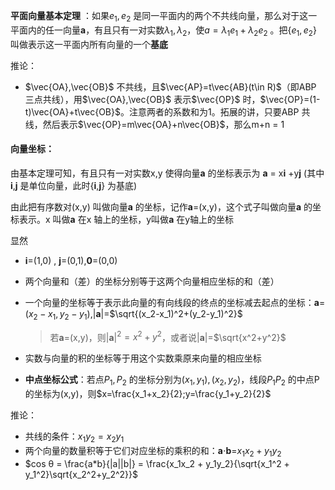 **平面向量基本定理** ：如果$e_1,e_2$ 是同一平面内的两个不共线向量，那么对于这一平面内的任一向量**a**，有且只有一对实数$\lambda_1,\lambda_2$，使$a = λ_1e_1 + λ_2e_2$ 。把$\{e_1,e_2\}$ 叫做表示这一平面内所有向量的一个**基底**

推论：

- $\vec{OA},\vec{OB}$ 不共线，且$\vec{AP}=t\vec{AB}(t\in R)$（即ABP 三点共线），用$\vec{OA},\vec{OB}$ 表示$\vec{OP}$ 时，$\vec{OP}=(1-t)\vec{OA}+t\vec{OB}$。注意两者的系数和为1。拓展的讲，只要ABP 共线，然后表示$\vec{OP}=m\vec{OA}+n\vec{OB}$，那么m+n = 1

#### 向量坐标：   

由基本定理可知，有且只有一对实数x,y 使得向量**a** 的坐标表示为 **a** = x**i** +y**j** (其中**i**,**j** 是单位向量，此时{**i**,**j**} 为基底)      

由此把有序数对(x,y) 叫做向量**a** 的坐标，记作**a**=(x,y)，这个式子叫做向量**a** 的坐标表示。x 叫做**a** 在x 轴上的坐标，y叫做**a** 在y轴上的坐标

显然 

- **i**=(1,0) , **j**=(0,1),**0**=(0,0)

- 两个向量和（差）的坐标分别等于这两个向量相应坐标的和（差）

- 一个向量的坐标等于表示此向量的有向线段的终点的坐标减去起点的坐标：**a**=$(x_2-x_1,y_2-y_1)$,|**a**|=$\sqrt{(x_2-x_1)^2+(y_2-y_1)^2}$

  > 若**a**=(x,y)，则|**a**|$^2=x^2+y^2$，或者说|**a**|=$\sqrt{x^2+y^2}$

- 实数与向量的积的坐标等于用这个实数乘原来向量的相应坐标

- **中点坐标公式**：若点$P_1,P_2$ 的坐标分别为$(x_1,y_1),(x_2,y_2)$，线段$P_1P_2$ 的中点P 的坐标为(x,y)，则$x=\frac{x_1+x_2}{2};y=\frac{y_1+y_2}{2}$



推论：

- 共线的条件：$x_1y_2=x_2y_1$ 
- 两个向量的数量积等于它们对应坐标的乘积的和：**a**$\cdot$**b**=$x_1x_2+y_1y_2$ 
- $cos θ = \frac{a*b}{|a||b|} = \frac{x_1x_2 + y_1y_2}{\sqrt{x_1^2 + y_1^2}\sqrt{x_2^2+y_2^2}}$

 
